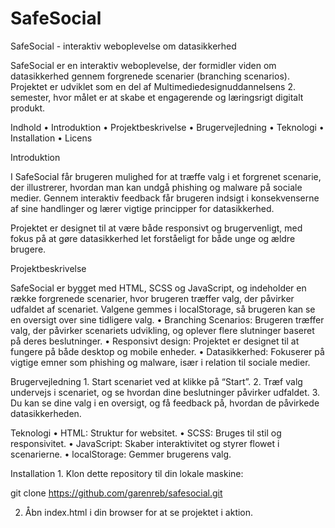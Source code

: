 # SafeSocial

SafeSocial - interaktiv weboplevelse om datasikkerhed

SafeSocial er en interaktiv weboplevelse, der formidler viden om datasikkerhed gennem forgrenede scenarier (branching scenarios). Projektet er udviklet som en del af Multimediedesignuddannelsens 2. semester, hvor målet er at skabe et engagerende og læringsrigt digitalt produkt.

Indhold • Introduktion • Projektbeskrivelse • Brugervejledning • Teknologi • Installation • Licens

Introduktion

I SafeSocial får brugeren mulighed for at træffe valg i et forgrenet scenarie, der illustrerer, hvordan man kan undgå phishing og malware på sociale medier. Gennem interaktiv feedback får brugeren indsigt i konsekvenserne af sine handlinger og lærer vigtige principper for datasikkerhed.

Projektet er designet til at være både responsivt og brugervenligt, med fokus på at gøre datasikkerhed let forståeligt for både unge og ældre brugere.

Projektbeskrivelse

SafeSocial er bygget med HTML, SCSS og JavaScript, og indeholder en række forgrenede scenarier, hvor brugeren træffer valg, der påvirker udfaldet af scenariet. Valgene gemmes i localStorage, så brugeren kan se en oversigt over sine tidligere valg. • Branching Scenarios: Brugeren træffer valg, der påvirker scenariets udvikling, og oplever flere slutninger baseret på deres beslutninger. • Responsivt design: Projektet er designet til at fungere på både desktop og mobile enheder. • Datasikkerhed: Fokuserer på vigtige emner som phishing og malware, især i relation til sociale medier.

Brugervejledning 1. Start scenariet ved at klikke på “Start”. 2. Træf valg undervejs i scenariet, og se hvordan dine beslutninger påvirker udfaldet. 3. Du kan se dine valg i en oversigt, og få feedback på, hvordan de påvirkede datasikkerheden.

Teknologi • HTML: Struktur for websitet. • SCSS: Bruges til stil og responsivitet. • JavaScript: Skaber interaktivitet og styrer flowet i scenarierne. • localStorage: Gemmer brugerens valg.

Installation 1. Klon dette repository til din lokale maskine:

git clone https://github.com/garenreb/safesocial.git

2.	Åbn index.html i din browser for at se projektet i aktion. 

